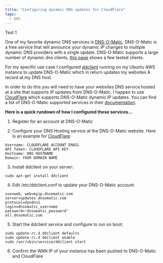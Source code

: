 ```yaml
---
title: "Configuring dynamic DNS updates for CloudFlare"
tags: 
  - DNS
---
```


Test 1

One of my favorite dynamic DNS services is [DNS-O-Matic](http://www.dnsomatic.com/). DNS-O-Matic is a free service that will announce your dynamic IP changes to multiple dynamic DNS providers with a single update. DNS-O-Matic supports a large number of dynamic dns clients, [this page](https://dnsomatic.com/wiki/software) shows a few tested clients.

For my specific use case I configured [ddclient](https://sourceforge.net/p/ddclient/wiki/Home/) running on my Ubuntu AWS instance to update DNS-O-Matic which in return updates my websites A record at my DNS host.

In order to do this you will need to have your websites DNS service hosted at a site that supports IP updates from DNS-O-Matic. I happen to use [CloudFlare](http://cloudflare.com/) which supports DNS-O-Matic dynamic IP updates. You can find a list of DNS-O-Matic supported services in their [documentation](https://dnsomatic.com/wiki/supportedservices).


**Here is a quick rundown of how I configured these services...**

1. Register for an account at DNS-O-Matic

2. Configure your DNS Hosting service at the DNS-O-Matic website. Here is an example for [CloudFlare](https://support.cloudflare.com/hc/en-us/articles/206142407-Using-DNS-O-Matic-dynamic-DNS-updates-with-CloudFlare-):
```
Username: CLOUDFLARE ACCOUNT EMAIL
API Token: CLOUDFLARE API KEY
Hostname: DNS HOSTNAME
Domain: YOUR DOMAIN NAME
```

3. Install ddclient on your server:
```
sudo apt-get install ddclient
```

4. Edit /etc/ddclient.conf to update your DNS-O-Matic account:
```
use=web, web=myip.dnsomatic.com
server=updates.dnsomatic.com
protocol=dyndns2
login=dnsomatic_username
password='dnsomatic_password'
all.dnsomatic.com
```

5. Start the ddclient service and configure to run on boot:
```
sudo update-rc.d ddclient defaults
sudo update-rc.d ddclient enable
sudo /usr/sbin/service/ddclient start
```

6. Confirm the WAN IP of your instance has been pushed to DNS-O-Matic and CloudFlare
